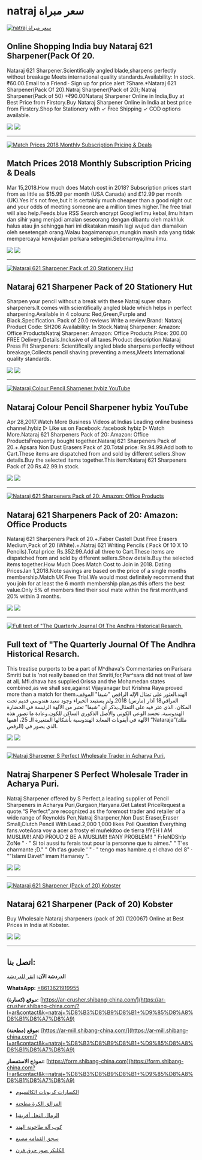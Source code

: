 # natraj سعر مبراة

<a href="https://swt.shibang-china.com/?l=ar&img&k=natraj+%D8%B3%D8%B9%D8%B1+%D9%85%D8%A8%D8%B1%D8%A7%D8%A9" target="_blank">![natraj سعر مبراة](http://static.shibang-china.com/all-800x300/518.jpg)</a>

## Online Shopping India buy Nataraj 621 Sharpener(Pack Of 20.
Nataraj 621 Sharpener.Scientifically angled blade,sharpens perfectly without breakage Meets international quality standards.Availability: In stock.₹60.00.Email to a Friend &middot; Sign up for price alert ?Share.*Nataraj 621 Sharpener(Pack Of 20).Natraj Sharpener(Pack of 20); Natraj Sharpener(Pack of 50) +₹90.00Nataraj Sharpener Online in India,Buy at Best Price from Firstcry.Buy Nataraj Sharpener Online in India at best price from Firstcry.Shop for Stationery with ✓ Free Shipping ✓ COD options available.


<a href="https://whatsapp.shibangsoft.com/WhatsApp.php" target="_blank" title="WhatsApp">![](http://static.shibang-china.com/icon/whatsapp.png)</a> <a href="https://swt.shibang-china.com/?l=ar&icon&k=natraj+%D8%B3%D8%B9%D8%B1+%D9%85%D8%A8%D8%B1%D8%A7%D8%A9" target="_blank">![](http://static.shibang-china.com/icon/chat-ar.png)</a>

---

<a href="https://swt.shibang-china.com/?l=ar&img&k=natraj+%D8%B3%D8%B9%D8%B1+%D9%85%D8%A8%D8%B1%D8%A7%D8%A9" target="_blank">![Match Prices 2018 Monthly Subscription Pricing &amp; Deals](http://static.shibang-china.com/all-800x300/514.jpg)</a>

## Match Prices 2018 Monthly Subscription Pricing &amp; Deals
Mar 15,2018.How much does Match cost in 2018? Subscription prices start from as little as $15.99 per month (USA Canada) and £12.99 per month (UK).Yes it&#39;s not free,but it is certainly much cheaper than a good night out and your odds of meeting someone are a million times higher.The free trial will also help.Feeds.blue RSS Search encrypt GooglierIlmu kebal,ilmu hitam dan sihir yang menjadi amalan seseorang dengan dibantu oleh makhluk halus atau jin sehingga hari ini dikatakan masih lagi wujud dan diamalkan oleh sesetengah orang.Walau bagaimanapun,mungkin masih ada yang tidak mempercayai kewujudan perkara sebegini.Sebenarnya,ilmu ilmu.


<a href="https://whatsapp.shibangsoft.com/WhatsApp.php" target="_blank" title="WhatsApp">![](http://static.shibang-china.com/icon/whatsapp.png)</a> <a href="https://swt.shibang-china.com/?l=ar&icon&k=natraj+%D8%B3%D8%B9%D8%B1+%D9%85%D8%A8%D8%B1%D8%A7%D8%A9" target="_blank">![](http://static.shibang-china.com/icon/chat-ar.png)</a>

---

<a href="https://swt.shibang-china.com/?l=ar&img&k=natraj+%D8%B3%D8%B9%D8%B1+%D9%85%D8%A8%D8%B1%D8%A7%D8%A9" target="_blank">![Nataraj 621 Sharpener Pack of 20 Stationery Hut](http://static.shibang-china.com/all-800x300/767.jpg)</a>

## Nataraj 621 Sharpener Pack of 20 Stationery Hut
Sharpen your pencil without a break with these Natraj super sharp sharpeners.It comes with scientifically angled blade which helps in perfect sharpening.Available in 4 colours: Red,Green,Purple and Black.Specification. Pack of 20.0 reviews Write a review.Brand: Nataraj Product Code: SH206 Availability: In Stock.Natraj Sharpener: Amazon: Office ProductsNatraj Sharpener: Amazon: Office Products.Price: 200.00 FREE Delivery.Details.Inclusive of all taxes.Product description.Nataraj Press Fit Sharpeners: Scientifically angled blade sharpens perfectly without breakage,Collects pencil shaving preventing a mess,Meets International quality standards.


<a href="https://whatsapp.shibangsoft.com/WhatsApp.php" target="_blank" title="WhatsApp">![](http://static.shibang-china.com/icon/whatsapp.png)</a> <a href="https://swt.shibang-china.com/?l=ar&icon&k=natraj+%D8%B3%D8%B9%D8%B1+%D9%85%D8%A8%D8%B1%D8%A7%D8%A9" target="_blank">![](http://static.shibang-china.com/icon/chat-ar.png)</a>

---

<a href="https://swt.shibang-china.com/?l=ar&img&k=natraj+%D8%B3%D8%B9%D8%B1+%D9%85%D8%A8%D8%B1%D8%A7%D8%A9" target="_blank">![Nataraj Colour Pencil Sharpener hybiz YouTube](http://static.shibang-china.com/all-800x300/957.jpg)</a>

## Nataraj Colour Pencil Sharpener hybiz YouTube
Apr 28,2017.Watch More Business Videos at Indias Leading online business channel.hybiz ▻ Like us on Facebook:.facebook hybiz ▻ Watch More.Nataraj 621 Sharpeners Pack of 20: Amazon: Office ProductsFrequently bought together.Nataraj 621 Sharpeners Pack of 20.+.Apsara Non Dust Erasers Pack of 20.Total price: Rs.94.99.Add both to Cart.These items are dispatched from and sold by different sellers.Show details.Buy the selected items together.This item:Nataraj 621 Sharpeners Pack of 20 Rs.42.99.In stock.


<a href="https://whatsapp.shibangsoft.com/WhatsApp.php" target="_blank" title="WhatsApp">![](http://static.shibang-china.com/icon/whatsapp.png)</a> <a href="https://swt.shibang-china.com/?l=ar&icon&k=natraj+%D8%B3%D8%B9%D8%B1+%D9%85%D8%A8%D8%B1%D8%A7%D8%A9" target="_blank">![](http://static.shibang-china.com/icon/chat-ar.png)</a>

---

<a href="https://swt.shibang-china.com/?l=ar&img&k=natraj+%D8%B3%D8%B9%D8%B1+%D9%85%D8%A8%D8%B1%D8%A7%D8%A9" target="_blank">![Nataraj 621 Sharpeners Pack of 20: Amazon: Office Products](http://static.shibang-china.com/all-800x300/615.jpg)</a>

## Nataraj 621 Sharpeners Pack of 20: Amazon: Office Products
Nataraj 621 Sharpeners Pack of 20.+.Faber Castell Dust Free Erasers Medium,Pack of 20 (White).+.Natraj 621 Writing Pencils ( Pack Of 10 X 10 Pencils).Total price: Rs.352.99.Add all three to Cart.These items are dispatched from and sold by different sellers.Show details.Buy the selected items together.How Much Does Match Cost to Join in 2018. Dating PricesJan 1,2018.Note savings are based on the price of a single months membership.Match UK Free Trial.We would most definitely recommend that you join for at least the 6 month membership plan,as this offers the best value.Only 5% of members find their soul mate within the first month,and 20% within 3 months.


<a href="https://whatsapp.shibangsoft.com/WhatsApp.php" target="_blank" title="WhatsApp">![](http://static.shibang-china.com/icon/whatsapp.png)</a> <a href="https://swt.shibang-china.com/?l=ar&icon&k=natraj+%D8%B3%D8%B9%D8%B1+%D9%85%D8%A8%D8%B1%D8%A7%D8%A9" target="_blank">![](http://static.shibang-china.com/icon/chat-ar.png)</a>

---

<a href="https://swt.shibang-china.com/?l=ar&img&k=natraj+%D8%B3%D8%B9%D8%B1+%D9%85%D8%A8%D8%B1%D8%A7%D8%A9" target="_blank">![Full text of &quot;The Quarterly Journal Of The Andhra Historical Resarch.](http://static.shibang-china.com/all-800x300/588.jpg)</a>

## Full text of &quot;The Quarterly Journal Of The Andhra Historical Resarch.
This treatise purports to be a part of M^dhava&#39;s Commentaries on Parisara Smriti but is &#39;not really based on that Smriti,for,Par^sara did not treat of law at alL Mfi.dhava has supplied.Orissa and the Mohamedan states combined,as we shall see,against Vijayanagar but Krishna Raya proved more than a match for them.الهند.العثور على تمثال الإله الراقص &quot;شيفا&quot; الموقف العراقي18 آذار (مارس) 2018.ولم يستبعد الخبراء وجود معبد هندوسي قديم تحت المكان، الذي عثر فيه على التمثال.يذكر أن “شيفا” تعتبر من الآلهة الرئيسة في الحضارة الهندوسية، تجسد الوعي الكوني والأصل الذكوري الساكن للكون.وعادة ما تصور هذه الآلهة في أيقونات المعابد الهندوسية بأشكالها المتغيرة الـ 25، أهمها “Nataraja”(ملك الرقص) الذي يصور في.


<a href="https://whatsapp.shibangsoft.com/WhatsApp.php" target="_blank" title="WhatsApp">![](http://static.shibang-china.com/icon/whatsapp.png)</a> <a href="https://swt.shibang-china.com/?l=ar&icon&k=natraj+%D8%B3%D8%B9%D8%B1+%D9%85%D8%A8%D8%B1%D8%A7%D8%A9" target="_blank">![](http://static.shibang-china.com/icon/chat-ar.png)</a>

---

<a href="https://swt.shibang-china.com/?l=ar&img&k=natraj+%D8%B3%D8%B9%D8%B1+%D9%85%D8%A8%D8%B1%D8%A7%D8%A9" target="_blank">![Natraj Sharpener S Perfect Wholesale Trader in Acharya Puri.](http://static.shibang-china.com/all-800x300/618.jpg)</a>

## Natraj Sharpener S Perfect Wholesale Trader in Acharya Puri.
Natraj Sharpener offered by S Perfect,a leading supplier of Pencil Sharpeners in Acharya Puri,Gurgaon,Haryana.Get Latest PriceRequest a quote.“S Perfect”,are recognized as the foremost trader and retailer of a wide range of Reynolds Pen,Natraj Sharpener,Non Dust Eraser,Eraser Small,Clutch Pencil With Lead.2,000 1,000 likes Poll Question Everything fans.voteAora voy a acer a frosty el muñekitoo de tierra !!YEH I AM MUSLIM!! AND PROUD 2 BE A MUSLIM!! !!ANY PROBLEM!! &quot; FrIeNDSh!p ZoNe &quot; &middot; &quot; Si toi aussi tu ferais tout pour la personne que tu aimes.&quot; &quot; T&#39;es charmante ;D.&quot; &quot; Oh t&#39;as gueule &#39; &quot; &middot; &quot; tengo mas hambre.q el chavo del 8&quot; &middot; &quot;&quot;Islami Davet&quot; imam Hamaney &quot;.


<a href="https://whatsapp.shibangsoft.com/WhatsApp.php" target="_blank" title="WhatsApp">![](http://static.shibang-china.com/icon/whatsapp.png)</a> <a href="https://swt.shibang-china.com/?l=ar&icon&k=natraj+%D8%B3%D8%B9%D8%B1+%D9%85%D8%A8%D8%B1%D8%A7%D8%A9" target="_blank">![](http://static.shibang-china.com/icon/chat-ar.png)</a>

---

<a href="https://swt.shibang-china.com/?l=ar&img&k=natraj+%D8%B3%D8%B9%D8%B1+%D9%85%D8%A8%D8%B1%D8%A7%D8%A9" target="_blank">![Nataraj 621 Sharpener (Pack of 20) Kobster](http://static.shibang-china.com/all-800x300/1487.jpg)</a>

## Nataraj 621 Sharpener (Pack of 20) Kobster
Buy Wholesale Nataraj sharpeners (pack of 20) (120067) Online at Best Prices in India at Kobster.

<a href="https://whatsapp.shibangsoft.com/WhatsApp.php" target="_blank" title="WhatsApp">![](http://static.shibang-china.com/icon/whatsapp.png)</a> <a href="https://swt.shibang-china.com/?l=ar&icon&k=natraj+%D8%B3%D8%B9%D8%B1+%D9%85%D8%A8%D8%B1%D8%A7%D8%A9" target="_blank">![](http://static.shibang-china.com/icon/chat-ar.png)</a>

---
## اتصل بنا:

**الدردشة الآن:** [انقر للدردشة](https://swt.shibang-china.com?l=ar&contact&k=natraj+%D8%B3%D8%B9%D8%B1+%D9%85%D8%A8%D8%B1%D8%A7%D8%A9)

**WhatsApp:**  [+8613621919955](https://whatsapp.shibangsoft.com/WhatsApp.php)

**موقع (كسارة):** [https://ar-crusher.shibang-china.com/](https://ar-crusher.shibang-china.com/?l=ar&contact&k=natraj+%D8%B3%D8%B9%D8%B1+%D9%85%D8%A8%D8%B1%D8%A7%D8%A9)

**موقع (مطحنة):** [https://ar-mill.shibang-china.com/](https://ar-mill.shibang-china.com/?l=ar&contact&k=natraj+%D8%B3%D8%B9%D8%B1+%D9%85%D8%A8%D8%B1%D8%A7%D8%A9)

**نموذج الاستفسار:** [https://form.shibang-china.com](https://form.shibang-china.com?l=ar&contact&k=natraj+%D8%B3%D8%B9%D8%B1+%D9%85%D8%A8%D8%B1%D8%A7%D8%A9)

* [الكسارات كربونات الكالسيوم](../29/%D8%A7%D9%84%D9%83%D8%B3%D8%A7%D8%B1%D8%A7%D8%AA%20%D9%83%D8%B1%D8%A8%D9%88%D9%86%D8%A7%D8%AA%20%D8%A7%D9%84%D9%83%D8%A7%D9%84%D8%B3%D9%8A%D9%88%D9%85.md)

* [المزالق الكرة مطحنة](../30/%D8%A7%D9%84%D9%85%D8%B2%D8%A7%D9%84%D9%82%20%D8%A7%D9%84%D9%83%D8%B1%D8%A9%20%D9%85%D8%B7%D8%AD%D9%86%D8%A9.md)

* [الرمال النخل أفريقيا](../27/%D8%A7%D9%84%D8%B1%D9%85%D8%A7%D9%84%20%D8%A7%D9%84%D9%86%D8%AE%D9%84%20%D8%A3%D9%81%D8%B1%D9%8A%D9%82%D9%8A%D8%A7.md)

* [كوب آلة طاحونة الهند](../28/%D9%83%D9%88%D8%A8%20%D8%A2%D9%84%D8%A9%20%D8%B7%D8%A7%D8%AD%D9%88%D9%86%D8%A9%20%D8%A7%D9%84%D9%87%D9%86%D8%AF.md)

* [سحق القمامة مصنع](../26/%D8%B3%D8%AD%D9%82%20%D8%A7%D9%84%D9%82%D9%85%D8%A7%D9%85%D8%A9%20%D9%85%D8%B5%D9%86%D8%B9.md)

* [الكلنكر صور حرق فرن](../28/%D8%A7%D9%84%D9%83%D9%84%D9%86%D9%83%D8%B1%20%D8%B5%D9%88%D8%B1%20%D8%AD%D8%B1%D9%82%20%D9%81%D8%B1%D9%86.md)
